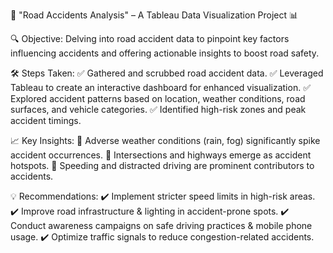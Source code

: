 🚗 "Road Accidents Analysis" – A Tableau Data Visualization Project 📊

🔍 Objective:
Delving into road accident data to pinpoint key factors influencing accidents and offering actionable insights to boost road safety.

🛠 Steps Taken:
✅ Gathered and scrubbed road accident data.
✅ Leveraged Tableau to create an interactive dashboard for enhanced visualization.
✅ Explored accident patterns based on location, weather conditions, road surfaces, and vehicle categories.
✅ Identified high-risk zones and peak accident timings.

📈 Key Insights:
📌 Adverse weather conditions (rain, fog) significantly spike accident occurrences.
📌 Intersections and highways emerge as accident hotspots.
📌 Speeding and distracted driving are prominent contributors to accidents.

💡 Recommendations:
✔️ Implement stricter speed limits in high-risk areas.
✔️ Improve road infrastructure & lighting in accident-prone spots.
✔️ Conduct awareness campaigns on safe driving practices & mobile phone usage.
✔️ Optimize traffic signals to reduce congestion-related accidents.
